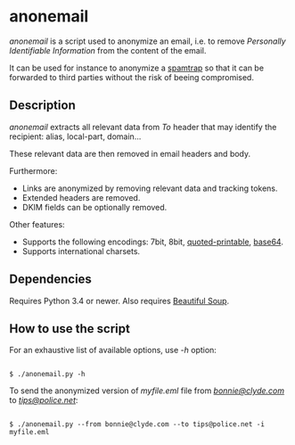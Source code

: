 


# anonemail

*anonemail* is a script used to anonymize an email, i.e. to remove *Personally Identifiable Information* from the content of the email.

It can be used for instance to anonymize a [spamtrap](https://en.wikipedia.org/wiki/Spamtrap) so that it can be forwarded to third parties without the risk of beeing compromised. 



## Description

*anonemail* extracts all relevant data from *To* header that may identify the recipient: alias, local-part, domain... 

These relevant data are then removed in email headers and body.

Furthermore:

 - Links are anonymized by removing relevant data and tracking tokens.
 - Extended headers are removed. 
 - DKIM fields can be optionally removed.

Other features:

 - Supports the following encodings: 7bit, 8bit,
   [quoted-printable](https://en.wikipedia.org/wiki/Quoted-printable),
   [base64](https://en.wikipedia.org/wiki/Base64).
 - Supports international charsets.



## Dependencies

Requires Python 3.4 or newer.
Also requires [Beautiful Soup](http://www.crummy.com/software/BeautifulSoup/).



## How to use the script

For an exhaustive list of available options, use *-h* option:

<code>
$ ./anonemail.py -h
</code>

To send the anonymized version of *myfile.eml* file from *bonnie@clyde.com* to *tips@police.net*:

<code>
$ ./anonemail.py --from bonnie@clyde.com --to tips@police.net -i myfile.eml
</code>


